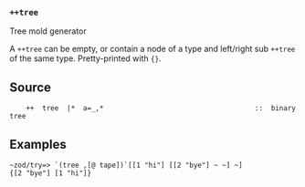 ### `++tree`

Tree mold generator

A `++tree` can be empty, or contain a node of a type and
left/right sub `++tree` of the same type. Pretty-printed with `{}`.

Source
------

        ++  tree  |*  a=_,*                                     ::  binary tree

Examples
--------

    ~zod/try=> `(tree ,[@ tape])`[[1 "hi"] [[2 "bye"] ~ ~] ~]
    {[2 "bye"] [1 "hi"]}


